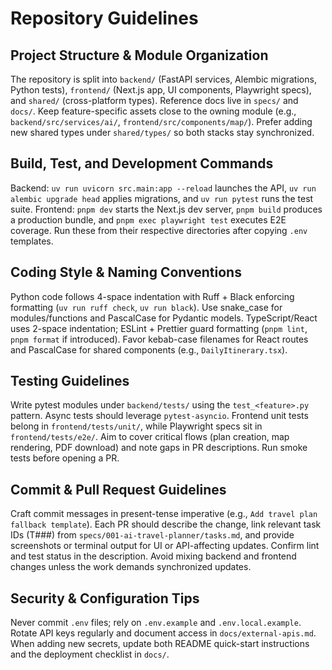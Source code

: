 # Repository Guidelines

## Project Structure & Module Organization
The repository is split into `backend/` (FastAPI services, Alembic migrations, Python tests), `frontend/` (Next.js app, UI components, Playwright specs), and `shared/` (cross-platform types). Reference docs live in `specs/` and `docs/`. Keep feature-specific assets close to the owning module (e.g., `backend/src/services/ai/`, `frontend/src/components/map/`). Prefer adding new shared types under `shared/types/` so both stacks stay synchronized.

## Build, Test, and Development Commands
Backend: `uv run uvicorn src.main:app --reload` launches the API, `uv run alembic upgrade head` applies migrations, and `uv run pytest` runs the test suite. Frontend: `pnpm dev` starts the Next.js dev server, `pnpm build` produces a production bundle, and `pnpm exec playwright test` executes E2E coverage. Run these from their respective directories after copying `.env` templates.

## Coding Style & Naming Conventions
Python code follows 4-space indentation with Ruff + Black enforcing formatting (`uv run ruff check`, `uv run black`). Use snake_case for modules/functions and PascalCase for Pydantic models. TypeScript/React uses 2-space indentation; ESLint + Prettier guard formatting (`pnpm lint`, `pnpm format` if introduced). Favor kebab-case filenames for React routes and PascalCase for shared components (e.g., `DailyItinerary.tsx`).

## Testing Guidelines
Write pytest modules under `backend/tests/` using the `test_<feature>.py` pattern. Async tests should leverage `pytest-asyncio`. Frontend unit tests belong in `frontend/tests/unit/`, while Playwright specs sit in `frontend/tests/e2e/`. Aim to cover critical flows (plan creation, map rendering, PDF download) and note gaps in PR descriptions. Run smoke tests before opening a PR.

## Commit & Pull Request Guidelines
Craft commit messages in present-tense imperative (e.g., `Add travel plan fallback template`). Each PR should describe the change, link relevant task IDs (T###) from `specs/001-ai-travel-planner/tasks.md`, and provide screenshots or terminal output for UI or API-affecting updates. Confirm lint and test status in the description. Avoid mixing backend and frontend changes unless the work demands synchronized updates.

## Security & Configuration Tips
Never commit `.env` files; rely on `.env.example` and `.env.local.example`. Rotate API keys regularly and document access in `docs/external-apis.md`. When adding new secrets, update both README quick-start instructions and the deployment checklist in `docs/`.
